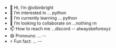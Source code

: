 - 👋 Hi, I’m @vibinbright
- 👀 I’m interested in ... python
- 🌱 I’m currently learning ... python
- 💞️ I’m looking to collaborate on ...nothing rn
- 📫 How to reach me ...discord -- alwaysbeforexyz
- 😄 Pronouns: ... --
- ⚡ Fun fact: ... --

<!---
vibinbright/vibinbright is a ✨ special ✨ repository because its `README.md` (this file) appears on your GitHub profile.
You can click the Preview link to take a look at your changes.
--->

